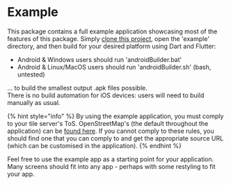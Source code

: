 # Example

This package contains a full example application showcasing most of the features of this package. Simply [clone this project](https://github.com/JaffaKetchup/flutter\_map\_tile\_caching.git), open the 'example' directory, and then build for your desired platform using Dart and Flutter:

* Android & Windows users should run 'androidBuilder.bat'
* Android & Linux/MacOS users should run 'androidBuilder.sh' (bash, untested)

... to build the smallest output .apk files possible.\
There is no build automation for iOS devices: users will need to build manually as usual.

{% hint style="info" %}
By using the example application, you must comply to your tile server's ToS. OpenStreetMap's (the default throughout the application) can be [found here](https://operations.osmfoundation.org/policies/tiles). If you cannot comply to these rules, you should find one that you can comply to and get the appropriate source URL (which can be customised in the application).
{% endhint %}

Feel free to use the example app as a starting point for your application. Many screens should fit into any app - perhaps with some restyling to fit your app.
